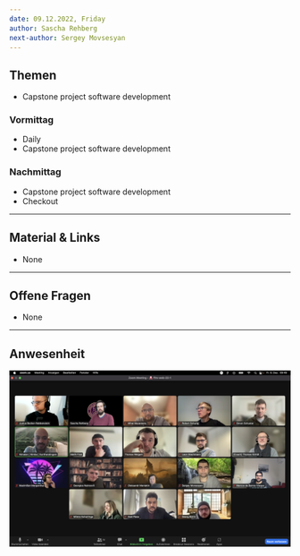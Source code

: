```yaml
---
date: 09.12.2022, Friday
author: Sascha Rehberg
next-author: Sergey Movsesyan
---
```


## Themen

- Capstone project software development

### Vormittag

- Daily
- Capstone project software development

### Nachmittag

- Capstone project software development
- Checkout

---

## Material & Links

- None

---

## Offene Fragen

- None

---

## Anwesenheit

![2022/12/09](../images/2022-12-09.png)
